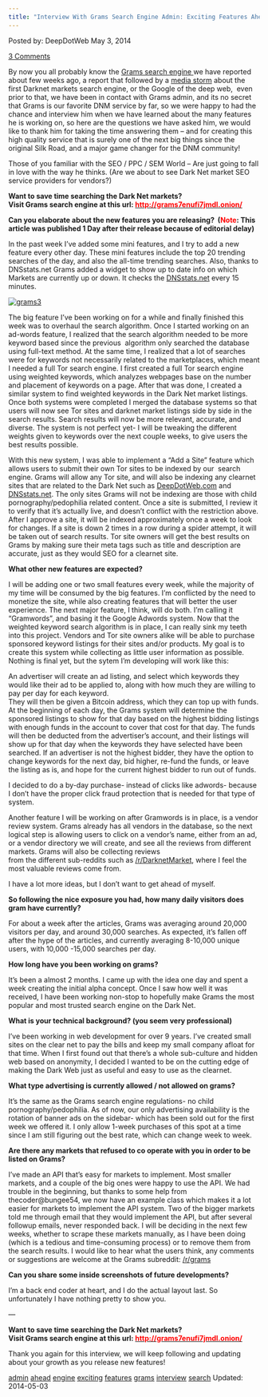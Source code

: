 ```yaml
---
title: "Interview With Grams Search Engine Admin: Exciting Features Ahead!"
---
```


<article class="post-listing post-5231 post type-post status-publish format-standard has-post-thumbnail hentry  tag-admin tag-ahead tag-engine tag-exciting tag-features tag-grams tag-interview tag-search">
Posted by: DeepDotWeb
<span>May 3, 2014</span>
    
<a href="/2014/05/03/interview-with-grams-search-engine-admin-exciting-features-ahead/#comments">3 Comments</a></span>
</p>
<div class="clear"></div>
<div class="entry">
<p>By now you all probably know the <a href="/2014/04/08/grams-darknetmarkets-search-engine/">Grams search engine </a> we have reported about few weeks ago, a report that followed by a <a href="http://www.wired.com/2014/04/grams-search-engine-dark-web/" target="_blank">media storm</a> about the first Darknet markets search engine, or the Google of the deep web,  even prior to that, we have been in contact with Grams admin, and its no secret that Grams is our favorite DNM service by far, so we were happy to had the chance and interview him when we have learned about the many features he is working on, so here are the questions we have asked him, we would like to thank him for taking the time answering them &#8211; and for creating this high quality service that is surely one of the next big things since the original Silk Road, and a major game changer for the DNM community!</p>
<p>Those of you familiar with the SEO / PPC / SEM World &#8211; Are just going to fall in love with the way he thinks. (Are we about to see Dark Net market SEO service providers for vendors?)</p>
<div class="box  info"><div class="box-inner-block"><i class="tieicon-boxicon"></i>
<strong>Want to save time searching the Dark Net markets? </strong><br/>
<strong>Visit Grams search engine at this url: <a href="http://grams7enufi7jmdl.onion/" target="_blank"><span style="color: #ff0000;">http://grams7enufi7jmdl.onion/</span></a></strong>
</div></div>
<p><strong>Can you elaborate about the new features you are releasing?  (<span style="color: #ff0000;">Note</span>: This article was published 1 Day after their release because of editorial delay)<br/>
</strong></p>
<p>In the past week I&#8217;ve added some mini features, and I try to add a new feature every other day. These mini features include the top 20 trending searches of the day, and also the all-time trending searches. Also, thanks to DNSstats.net Grams added a widget to show up to date info on which Markets are currently up or down. It checks the <a href="/2014/04/30/dnstats-darknetmarkets-uptime-monitor/" target="_blank">DNSstats.net</a> every 15 minutes.</p>
<p><a href="/imgs/2014/05/grams3.png"><img class="aligncenter  wp-image-5238" src="/imgs/2014/05/grams3.png" alt="grams3" width="539" height="425" srcset="/imgs/2014/05/grams3.png 957w, /imgs/2014/05/grams3-300x237.png 300w" sizes="(max-width: 539px) 100vw, 539px"/></a></p>
<p>The big feature I&#8217;ve been working on for a while and finally finished this week was to overhaul the search algorithm. Once I started working on an ad-words feature, I realized that the search algorithm needed to be more keyword based since the previous  algorithm only searched the database using full-text method. At the same time, I realized that a lot of searches were for keywords not necessarily related to the marketplaces, which meant I needed a full Tor search engine. I first created a full Tor search engine using weighted keywords, which analyzes webpages base on the number and placement of keywords on a page. After that was done, I created a similar system to find weighted keywords in the Dark Net market listings. Once both systems were completed I merged the database systems so that users will now see Tor sites and darknet market listings side by side in the search results. Search results will now be more relevant, accurate, and diverse. The system is not perfect yet- I will be tweaking the different weights given to keywords over the next couple weeks, to give users the best results possible.</p>
<p>With this new system, I was able to implement a &#8220;Add a Site&#8221; feature which allows users to submit their own Tor sites to be indexed by our  search engine. Grams will allow any Tor site, and will also be indexing any clearnet sites that are related to the Dark Net such as <a href="http://www.deepdotweb.com" target="_blank">DeepDotWeb.com</a> and <a href="/2014/04/30/dnstats-darknetmarkets-uptime-monitor/" target="_blank">DNSstats.net</a>. The only sites Grams will not be indexing are those with child pornography/pedophilia related content. Once a site is submitted, I review it to verify that it&#8217;s actually live, and doesn&#8217;t conflict with the restriction above. After I approve a site, it will be indexed approximately once a week to look for changes. If a site is down 2 times in a row during a spider attempt, it will be taken out of search results. Tor site owners will get the best results on Grams by making sure their meta tags such as title and description are accurate, just as they would SEO for a clearnet site.</p>
<p><strong>What other new features are expected?</strong></p>
<p>I will be adding one or two small features every week, while the majority of my time will be consumed by the big features. I&#8217;m conflicted by the need to monetize the site, while also creating features that will better the user experience. The next major feature, I think, will do both. I&#8217;m calling it &#8220;Gramwords&#8221;, and basing it the Google Adwords system. Now that the weighted keyword search algorithm is in place, I can really sink my teeth into this project. Vendors and Tor site owners alike will be able to purchase sponsored keyword listings for their sites and/or products. My goal is to create this system while collecting as little user information as possible. Nothing is final yet, but the sytem I&#8217;m developing will work like this:</p>
<p>An advertiser will create an ad listing, and select which keywords they would like their ad to be applied to, along with how much they are willing to pay per day for each keyword.<br/>
    They will then be given a Bitcoin address, which they can top up with funds. At the beginning of each day, the Grams system will determine the sponsored listings to show for that day based on the highest bidding listings with enough funds in the account to cover that cost for that day. The funds will then be deducted from the advertiser&#8217;s account, and their listings will show up for that day when the keywords they have selected have been searched. If an advertiser is not the highest bidder, they have the option to change keywords for the next day, bid higher, re-fund the funds, or leave the listing as is, and hope for the current highest bidder to run out of funds.</p>
<p>I decided to do a by-day purchase- instead of clicks like adwords- because I don&#8217;t have the proper click fraud protection that is needed for that type of system.</p>
<p>Another feature I will be working on after Gramwords is in place, is a vendor review system. Grams already has all vendors in the database, so the next logical step is allowing users to click on a vendor&#8217;s name, either from an ad, or a vendor directory we will create, and see all the reviews from different markets. Grams will also be collecting reviews<br/>
    from the different sub-reddits such as <a href="http://www.reddit.com/r/DarkNetMarkets" target="_blank">/r/DarknetMarket</a>, where I feel the most valuable reviews come from.</p>
<p>I have a lot more ideas, but I don&#8217;t want to get ahead of myself.</p>
<p><strong>So following the nice exposure you had, how many daily visitors does gram have </strong><strong>currently?</strong></p>
<p>For about a week after the articles, Grams was averaging around 20,000 visitors per day, and around 30,000 searches. As expected, it&#8217;s fallen off after the hype of the articles, and currently averaging 8-10,000 unique users, with 10,000 -15,000 searches per day.</p>
<p><strong>How long have you been working on grams?</strong></p>
<p>It&#8217;s been a almost 2 months. I came up with the idea one day and spent a week creating the initial alpha concept. Once I saw how well it was received, I have been working non-stop to hopefully make Grams the most popular and most trusted search engine on the Dark Net.</p>
<p><strong>What is your technical background? (you seem very professional)</strong></p>
<p>I&#8217;ve been working in web development for over 9 years. I&#8217;ve created small sites on the clear net to pay the bills and keep my small company afloat for that time. When I first found out that there&#8217;s a whole sub-culture and hidden web based on anonymity, I decided I wanted to be on the cutting edge of making the Dark Web just as useful and easy to use as the clearnet.</p>
<p><strong>What type advertising is currently allowed / not allowed on grams?</strong></p>
<p>It&#8217;s the same as the Grams search engine regulations- no child pornography/pedophilia. As of now, our only advertising availability is the rotation of banner ads on the sidebar- which has been sold out for the first week we offered it. I only allow 1-week purchases of this spot at a time since I am still figuring out the best rate, which can change week to week.</p>
<p><strong>Are there any markets that refused to co operate with you in order to be </strong><strong>listed on Grams?</strong></p>
<p>I&#8217;ve made an API that&#8217;s easy for markets to implement. Most smaller markets, and a couple of the big ones were happy to use the API. We had trouble in the beginning, but thanks to some help from thecoder@bungee54, we now have an example class which makes it a lot easier for markets to implement the API system. Two of the bigger markets told me through email that they would implement the API, but after several followup emails, never responded back. I will be deciding in the next few weeks, whether to scrape these markets manually, as I have been doing (which is a tedious and time-consuming process) or to remove them from the search results. I would like to hear what the users think, any comments or suggestions are welcome at the Grams subreddit: <a href="http://www.reddit.com/r/grams" target="_blank">/r/grams</a></p>
<p><strong>Can you share some inside screenshots of future developments?</strong></p>
<p>I&#8217;m a back end coder at heart, and I do the actual layout last. So unfortunately I have nothing pretty to show you.</p>
<p>&#8212;</p>
<div class="box  info"><div class="box-inner-block"><i class="tieicon-boxicon"></i>
<strong>Want to save time searching the Dark Net markets? </strong><br/>
<strong>Visit Grams search engine at this url: <a href="http://grams7enufi7jmdl.onion/" target="_blank"><span style="color: #ff0000;">http://grams7enufi7jmdl.onion/</span></a></strong>
</div></div>
<p>Thank you again for this interview, we will keep following and updating about your growth as you release new features!</p>
</div>
<a href="https://www.deepdotweb.com/tag/admin/" rel="tag">admin</a> <a href="https://www.deepdotweb.com/tag/ahead/" rel="tag">ahead</a> <a href="https://www.deepdotweb.com/tag/engine/" rel="tag">engine</a> <a href="https://www.deepdotweb.com/tag/exciting/" rel="tag">exciting</a> <a href="https://www.deepdotweb.com/tag/features/" rel="tag">features</a> <a href="https://www.deepdotweb.com/tag/grams/" rel="tag">grams</a> <a href="https://www.deepdotweb.com/tag/interview/" rel="tag">interview</a> <a href="https://www.deepdotweb.com/tag/search/" rel="tag">search</a></span> 
Updated: 2014-05-03
    
